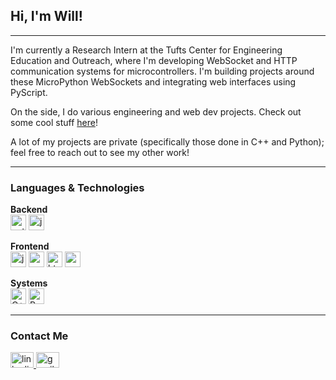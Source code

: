 ## Hi, I'm Will!

---

I'm currently a Research Intern at the Tufts Center for Engineering Education and Outreach, where I'm developing WebSocket and HTTP communication systems for microcontrollers. I'm building projects around these MicroPython WebSockets and integrating web interfaces using PyScript.

On the side, I do various engineering and web dev projects. Check out some cool stuff [here](https://www.goldmanwilliam.com/)!

A lot of my projects are private (specifically those done in C++ and Python); feel free to reach out to see my other work!

---

### Languages & Technologies

**Backend**
<br>
<img src="https://cdn.jsdelivr.net/gh/devicons/devicon/icons/python/python-original.svg" width="25" height="25" alt="python logo" /> 
<img src="https://cdn.jsdelivr.net/gh/devicons/devicon/icons/java/java-original.svg" width="25" height="25" alt="java logo" />

**Frontend**
<br>
<img src="https://cdn.jsdelivr.net/gh/devicons/devicon/icons/javascript/javascript-original.svg" width="25" height="25" alt="javascript logo" /> 
<img src="https://cdn.jsdelivr.net/gh/devicons/devicon/icons/react/react-original.svg" width="25" height="25" alt="reactjs logo" /> 
<img src="https://cdn.jsdelivr.net/gh/devicons/devicon/icons/html5/html5-original.svg" width="25" height="25" alt="html5 logo" /> 
<img src="https://cdn.jsdelivr.net/gh/devicons/devicon/icons/css3/css3-original.svg" width="25" height="25" alt="css3 logo" />

**Systems**
<br>
<img src="https://raw.githubusercontent.com/isocpp/logos/master/cpp_logo.png" width="25" height="25" alt="C++ Logo" /> 
<img src="https://github.com/rust-lang/rust-artwork/blob/master/logo/rust-logo-128x128.png?raw=true" width="25" height="25" alt="Rust Logo" />

---

### Contact Me

<a href="https://www.linkedin.com/in/william-goldman-79125a283/" target="_blank">
  <img src="https://raw.githubusercontent.com/maurodesouza/profile-readme-generator/master/src/assets/icons/social/linkedin/default.svg" width="37" height="25" alt="linkedin logo" />
</a>
<a href="mailto:goldmanwilliam3@gmail.com" target="_blank">
  <img src="https://raw.githubusercontent.com/maurodesouza/profile-readme-generator/master/src/assets/icons/social/gmail/default.svg" width="37" height="25" alt="gmail logo" />
</a>
